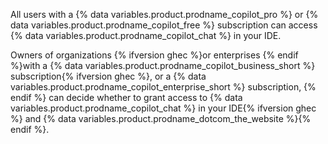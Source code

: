 All users with a {% data variables.product.prodname_copilot_pro %} or {% data variables.product.prodname_copilot_free %} subscription can access {% data variables.product.prodname_copilot_chat %} in your IDE.

Owners of organizations {% ifversion ghec %}or enterprises {% endif %}with a {% data variables.product.prodname_copilot_business_short %} subscription{% ifversion ghec %}, or a {% data variables.product.prodname_copilot_enterprise_short %} subscription, {% endif %} can decide whether to grant access to {% data variables.product.prodname_copilot_chat %} in your IDE{% ifversion ghec %} and {% data variables.product.prodname_dotcom_the_website %}{% endif %}.
